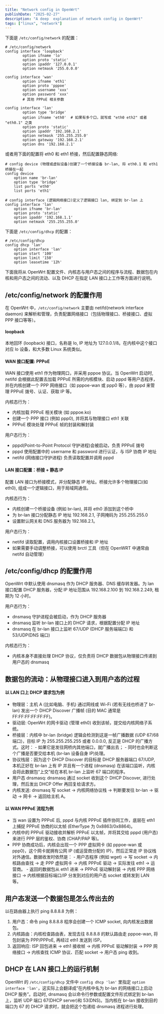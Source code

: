 ```yaml
---
title: "Network config in OpenWrt"
publishDate: "2025-02-27"
description: "A deep  explanation of network config in OpenWrt"
tags: ["linux", "network"]
---
```


下面是 `/etc/config/network` 的配置：

```
# /etc/config/network
config interface 'loopback'
        option ifname 'lo'
        option proto 'static'
        option ipaddr '127.0.0.1'
        option netmask '255.0.0.0'

config interface 'wan'
        option ifname 'eth1'
        option proto 'pppoe'
        option username 'xxx'
        option password 'xxx'
        # 其他 PPPoE 相关参数

config interface 'lan'
        option type 'bridge'
        option ifname 'eth0'  # 如果有多个口，就写成 "eth0 eth2" 或者 "eth0.1" 之类
        option proto 'static'
        option ipaddr '192.168.2.1'
        option netmask '255.255.255.0'
        option gateway '192.168.2.1'
        option dns '192.168.2.1'
```

或者用下面的配置将 eth0 和 eth1 桥接，然后配置静态网络:

```
# config device (物理或虚拟设备)创建了一个桥接设备 br-lan, 将 eth0.1 和 eth1 桥接在一起
config device
    option name 'br-lan'
    option type 'bridge'
    list ports 'eth0'
    list ports 'eth1'

# config interface (逻辑网络接口)定义了逻辑接口 lan, 绑定到 br-lan 上
config interface 'lan'
    option ifname 'br-lan'
    option proto 'static'
    option ipaddr '192.168.1.1'
    option netmask '255.255.255.0'
```

下面是 `/etc/config/dhcp` 的配置：

```
# /etc/config/dhcp
config dhcp 'lan'
    option interface 'lan'
    option start '100'
    option limit '150'
    option leasetime '12h'
```

下面我将从 OpenWrt 配置文件、内核态与用户态之间的程序与流程、数据包在内核和用户态之间的流动、以及 DHCP 在指定 LAN 接口上工作等方面进行说明。

## /etc/config/network 的配置作用

在 OpenWrt 中，`/etc/config/network` 主要由 netifd(network interface daemon) 来解析和管理，负责配置网络接口（包括物理接口、桥接接口、虚拟 PPP 接口等等）。

#### loopback

本地回环 (loopback) 接口，名称是 lo, IP 地址为 127.0.0.1/8。在内核中这个接口对应 lo 设备，和大多数 Linux 系统类似。

#### WAN 接口配置: PPPoE

WAN 接口使用 eth1 作为物理网口，并采用 pppoe 协议。当 OpenWrt 启动时, netifd 会根据此配置去加载 PPPoE 所需的内核模块、启动 pppd 等用户态程序，并在内核创建一个 PPP 网络接口（如 pppoe-wan 或 ppp0 等），由 pppd 来管理 PPPoE 拨号、认证、获取 IP 等。

内核态行为：
- 内核加载 PPPoE 相关模块 (如 pppoe.ko)
- 创建一个 PPP 接口 (例如 ppp0), 并将其与物理接口 eth1 关联
- PPPoE 模块处理 PPPoE 帧的封装和解封装

用户态行为：
- pppd(Point-to-Point Protocol 守护进程)会被启动，负责 PPPoE 拨号
- pppd 使用配置中的 username 和 password 进行认证，与 ISP 协商 IP 地址
- netifd (网络接口守护进程) 负责读取配置并调用 pppd

#### LAN 接口配置：桥接 + 静态 IP

配置 LAN 接口为桥接模式，并分配静态 IP 地址。桥接允许多个物理接口(如 eth0), 组成一个逻辑接口，用于局域网通信。

内核态行为：
- 内核创建一个桥接设备 (例如 br-lan), 并将 eth0 添加到这个桥中
- 为 br-lan 接口分配静态 IP 地址 192.168.2.1, 子网掩码为 255.255.255.0
- 设置默认网关和 DNS 服务器为 192.168.2.1。

用户态行为：
- netifd 读取配置，调用内核接口设置桥接和 IP 地址
- 如果需要手动调整桥接，可以使用 brctl 工具（但在 OpenWRT 中通常由 netifd 自动管理）

## /etc/config/dhcp 的配置作用

OpenWrt 中默认使用 dnsmasq 作为 DHCP 服务器、DNS 缓存转发器。为 lan 接口配置 DHCP 服务器，分配 IP 地址范围从 192.168.2.100 到 192.168.2.249, 租期为 12 小时。

用户态行为：
- dnsmasq 守护进程会被启动，作为 DHCP 服务器
- dnsmasq 监听 br-lan 接口上的 DHCP 请求，根据配置分配 IP 地址
- dnsmasq 在 br-lan 接口上监听 67/UDP (DHCP 服务端端口) 和 53/UDP(DNS 端口)

内核态行为：
- 内核本身不直接处理 DHCP 协议，仅负责将 DHCP 数据包从物理接口传递到用户态的 dnsmasq

## 数据包的流动：从物理接口进入到用户态的过程

#### 以 LAN 口上 DHCP 请求包为例

- 物理层：主机 A (比如电脑、手机) 通过网线或 Wi-Fi (若有无线也桥进了 br-lan) 发出一个 DHCP Discover 广播帧 (目的 MAC 通常是 FF:FF:FF:FF:FF:FF)。
- 驱动层: OpenWrt 的网卡驱动 (管理 eth0) 收到该帧，提交给内核网络子系统。
- 桥接层：内核中 br-lan (bridge) 逻辑会检测到这是一帧广播数据 (UDP 67/68 端口)，目标 IP 为 255.255.255.255 或者 0.0.0.0, 反正是 DHCP 的广播方式。这时：
        - 如果它是发往网桥内其他端口，就广播出去；
        - 同时也会判断这个广播是否要交给本机 (br-lan 设备自身 IP)处理。
- 协议栈层：因为这个 DHCP Discover 的目标是 DHCP 服务器端口 67/UDP, 本机正好在 br-lan 上有 IP 并且有一个进程 (dnsmasq) 在该端口监听，内核会将此数据包“上交”给在本机 br-lan 上监听 67 端口的程序。
- 用户态 dnsmasq: dnsmasq 通过 socket 收到这个 DHCP Discover, 进行处理，然后发出 DHCP Offer 再回复给请求方。
- 内核发送: dnsmasq 写 socket -> 内核网络协议栈 -> 判断要发往 br-lan -> 驱动 -> 网卡 -> 返回给主机 A。

#### 以 WAN PPPoE 流程为例

- 当 wan 设置为 PPPoE 后, pppd 与内核 PPPoE 插件协同工作，底层在 eth1 上捕捉 PPPoE 协商的以太帧 (EtherType 为 0x8863/0x8864)。
- 内核中的 PPPoE 驱动接收并解析 PPPoE 以太帧，并将其交给 pppd (用户态)来进行 PPP 层的鉴权、协商 (CHAP/PAP 等)。
- PPP 协商成功后，内核会出现一个 PPP 虚拟网卡 (如 pppoe-wan 或 ppp0)，这个网卡就拥有公网 IP (或运营商分配的 IP)，然后正常走 IP 协议栈对外通信。数据收发时依然是：
        - 用户态程序 (例如 wget) -> 写 socket -> 内核路由查找 -> 走 PPP 虚拟网卡 -> 内核 PPPoE 驱动 -> 实际发往 eth1 -> 运营商。
        - 返回的数据包从 eth1 进来 -> PPPoE 驱动解封装 -> 内核 PPP 网络接口 -> 内核根据目标端口/IP 分发到对应的用户态 socket 或转发到 LAN 等。

## 用户态发送一个数据包是怎么传出去的

以在路由器上执行 ping 8.8.8.8 为例：
1. 用户态：命令 ping 8.8.8.8 程序会创建一个 ICMP socket, 向内核发出数据包。
2. 内核路由：内核检查路由表，发现去往 8.8.8.8 的默认路由走 pppoe-wan, 将包封装为 PPP/PPPoE, 再经过 eth1 发送到 ISP。
3. 返回响应: ISP 回包进来 -> eth1 接收帧 -> 内核 PPPoE 驱动解封装 -> PPP 网络接口 -> 内核查找 ICMP 协议、匹配 socket -> 用户态 ping 收到。

## DHCP 在 LAN 接口上的运行机制

OpenWrt 的 `/etc/config/dhcp` 文件中 `config dhcp 'lan'` 里指定 `option interface 'lan'`，这实际上会翻译成“在内核中名为 br-lan 的网络接口上启动 DHCP 服务”。启动时, dnsmasq 会以命令行参数或配置文件形式绑定到 br-lan 上，监听 UDP 端口 67(DHCP server)和 53(DNS)。当内核在 br-lan 接收到目的端口为 67 的 DHCP 请求时，就会把这个包递给 dnsmasq 进程进行处理。
